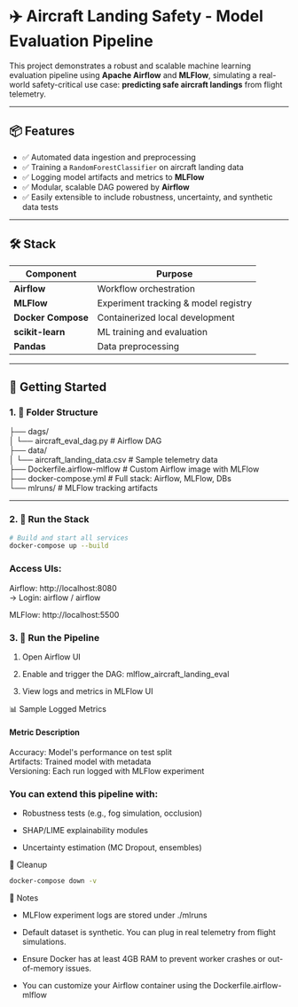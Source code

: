 # ✈️ Aircraft Landing Safety - Model Evaluation Pipeline

This project demonstrates a robust and scalable machine learning evaluation pipeline using **Apache Airflow** and **MLFlow**, simulating a real-world safety-critical use case: **predicting safe aircraft landings** from flight telemetry.

---

## 📦 Features

- ✅ Automated data ingestion and preprocessing
- ✅ Training a `RandomForestClassifier` on aircraft landing data
- ✅ Logging model artifacts and metrics to **MLFlow**
- ✅ Modular, scalable DAG powered by **Airflow**
- ✅ Easily extensible to include robustness, uncertainty, and synthetic data tests

---

## 🛠️ Stack

| Component       | Purpose                              |
|----------------|--------------------------------------|
| **Airflow**     | Workflow orchestration               |
| **MLFlow**      | Experiment tracking & model registry |
| **Docker Compose** | Containerized local development     |
| **scikit-learn**| ML training and evaluation           |
| **Pandas**      | Data preprocessing                   |

---

## 🚀 Getting Started

### 1. 📁 Folder Structure


├── dags/<br>
│ └── aircraft_eval_dag.py # Airflow DAG <br>
├── data/<br>
│ └── aircraft_landing_data.csv # Sample telemetry data<br>
├── Dockerfile.airflow-mlflow # Custom Airflow image with MLFlow<br>
├── docker-compose.yml # Full stack: Airflow, MLFlow, DBs<br>
└── mlruns/ # MLFlow tracking artifacts<br>


---

### 2. 🐳 Run the Stack

```bash
# Build and start all services
docker-compose up --build
```
### Access UIs:
Airflow: http://localhost:8080 <br>
→ Login: airflow / airflow<br>

MLFlow: http://localhost:5500<br>

### 3. 🧪 Run the Pipeline
1. Open Airflow UI

2. Enable and trigger the DAG: mlflow_aircraft_landing_eval

3. View logs and metrics in MLFlow UI

📊 Sample Logged Metrics<br>
#### Metric	Description
Accuracy:	Model's performance on test split<br>
Artifacts:	Trained model with metadata<br>
Versioning:	Each run logged with MLFlow experiment<br>

### You can extend this pipeline with:

* Robustness tests (e.g., fog simulation, occlusion)

* SHAP/LIME explainability modules

* Uncertainty estimation (MC Dropout, ensembles)

🧹 Cleanup
```bash
docker-compose down -v
```

📝 Notes
* MLFlow experiment logs are stored under ./mlruns

* Default dataset is synthetic. You can plug in real telemetry from flight simulations.

* Ensure Docker has at least 4GB RAM to prevent worker crashes or out-of-memory issues.

* You can customize your Airflow container using the Dockerfile.airflow-mlflow






